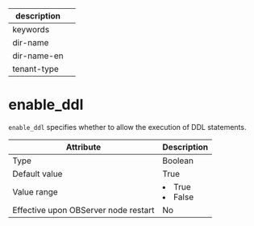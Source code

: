 |description||
|---|---|
|keywords||
|dir-name||
|dir-name-en||
|tenant-type||

enable_ddl
===============================

`enable_ddl` specifies whether to allow the execution of DDL statements.


| **Attribute** | Description |
|------------------|--------------------------------------------------------------------------------------------------------|
| Type | Boolean |
| Default value | True |
| Value range | <li> True   <li> False |
| Effective upon OBServer node restart | No |



